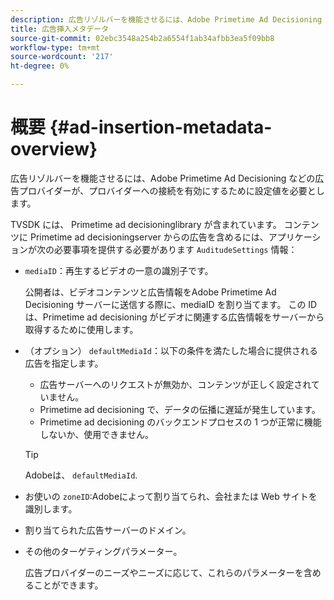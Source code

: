 ```yaml
---
description: 広告リゾルバーを機能させるには、Adobe Primetime Ad Decisioning などの広告プロバイダーが、プロバイダーへの接続を有効にするために設定値を必要とします。
title: 広告挿入メタデータ
source-git-commit: 02ebc3548a254b2a6554f1ab34afbb3ea5f09bb8
workflow-type: tm+mt
source-wordcount: '217'
ht-degree: 0%

---
```


# 概要 {#ad-insertion-metadata-overview}

広告リゾルバーを機能させるには、Adobe Primetime Ad Decisioning などの広告プロバイダーが、プロバイダーへの接続を有効にするために設定値を必要とします。

TVSDK には、 Primetime ad decisioninglibrary が含まれています。 コンテンツに Primetime ad decisioningserver からの広告を含めるには、アプリケーションが次の必要事項を提供する必要があります `AuditudeSettings` 情報：

* `mediaID`：再生するビデオの一意の識別子です。

  公開者は、ビデオコンテンツと広告情報をAdobe Primetime Ad Decisioning サーバーに送信する際に、mediaID を割り当てます。 この ID は、Primetime ad decisioning がビデオに関連する広告情報をサーバーから取得するために使用します。

* （オプション） `defaultMediaId`：以下の条件を満たした場合に提供される広告を指定します。

   * 広告サーバーへのリクエストが無効か、コンテンツが正しく設定されていません。
   * Primetime ad decisioning で、データの伝播に遅延が発生しています。
   * Primetime ad decisioning のバックエンドプロセスの 1 つが正常に機能しないか、使用できません。

  >[!TIP]
  >
  >Adobeは、 `defaultMediaId`.

* お使いの `zoneID`:Adobeによって割り当てられ、会社または Web サイトを識別します。
* 割り当てられた広告サーバーのドメイン。
* その他のターゲティングパラメーター。

  広告プロバイダーのニーズやニーズに応じて、これらのパラメーターを含めることができます。
